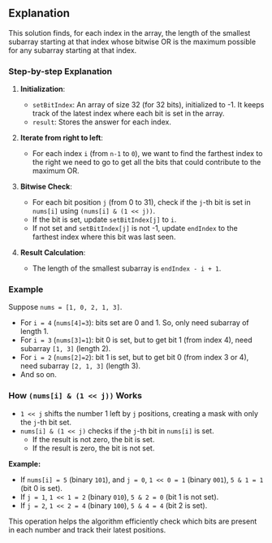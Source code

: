 ## Explanation

This solution finds, for each index in the array, the length of the smallest subarray starting at that index whose bitwise OR is the maximum possible for any subarray starting at that index.

### Step-by-step Explanation

1. **Initialization**:
   - `setBitIndex`: An array of size 32 (for 32 bits), initialized to -1. It keeps track of the latest index where each bit is set in the array.
   - `result`: Stores the answer for each index.

2. **Iterate from right to left**:
   - For each index `i` (from `n-1` to `0`), we want to find the farthest index to the right we need to go to get all the bits that could contribute to the maximum OR.

3. **Bitwise Check**:
   - For each bit position `j` (from 0 to 31), check if the `j`-th bit is set in `nums[i]` using `(nums[i] & (1 << j))`.
   - If the bit is set, update `setBitIndex[j]` to `i`.
   - If not set and `setBitIndex[j]` is not -1, update `endIndex` to the farthest index where this bit was last seen.

4. **Result Calculation**:
   - The length of the smallest subarray is `endIndex - i + 1`.

### Example

Suppose `nums = [1, 0, 2, 1, 3]`.

- For `i = 4` (`nums[4]=3`): bits set are 0 and 1. So, only need subarray of length 1.
- For `i = 3` (`nums[3]=1`): bit 0 is set, but to get bit 1 (from index 4), need subarray `[1, 3]` (length 2).
- For `i = 2` (`nums[2]=2`): bit 1 is set, but to get bit 0 (from index 3 or 4), need subarray `[2, 1, 3]` (length 3).
- And so on.

### How `(nums[i] & (1 << j))` Works

- `1 << j` shifts the number 1 left by `j` positions, creating a mask with only the `j`-th bit set.
- `nums[i] & (1 << j)` checks if the `j`-th bit in `nums[i]` is set.
  - If the result is not zero, the bit is set.
  - If the result is zero, the bit is not set.

**Example:**
- If `nums[i] = 5` (binary `101`), and `j = 0`, `1 << 0 = 1` (binary `001`), `5 & 1 = 1` (bit 0 is set).
- If `j = 1`, `1 << 1 = 2` (binary `010`), `5 & 2 = 0` (bit 1 is not set).
- If `j = 2`, `1 << 2 = 4` (binary `100`), `5 & 4 = 4` (bit 2 is set).

This operation helps the algorithm efficiently check which bits are present in each number and track their latest positions.

